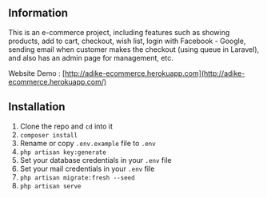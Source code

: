 ## Information

This is an e-commerce project, including features such as showing products, add to cart, checkout, wish list, login with Facebook - Google, sending email when customer makes the checkout (using queue in Laravel), and also has an admin page for management, etc.

Website Demo : [http://adike-ecommerce.herokuapp.com](http://adike-ecommerce.herokuapp.com/)


## Installation

1. Clone the repo and ```cd``` into it
2. ```composer install```
3. Rename or copy ```.env.example``` file to ```.env```
4. ```php artisan key:generate```
5. Set your database credentials in your ```.env``` file
6. Set your mail credentials in your ```.env``` file
7. ```php artisan migrate:fresh --seed``` 
8. ```php artisan serve```
